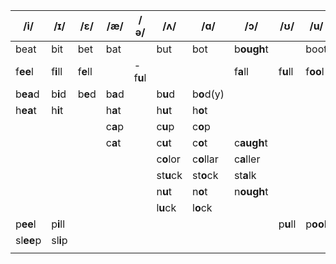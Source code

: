 | **/i/**   | **/ɪ/**  | **/ɛ/**  | **/æ/** | **/ə/**  | **/ʌ/**   | **/ɑ/**    | **/ɔ/**    | **/ʊ/**  | **/u/**  |
| --------- | -------- | -------- | ------- | -------- | --------- | ---------- | ---------- | -------- | -------- |
| beat      | bit      | bet      | bat     |          | but       | bot        | b**ough**t |          | boot     |
| f**ee**l  | f**i**ll | f**e**ll |         | -f**u**l |           |            | f**a**ll   | f**u**ll | f**oo**l |
| b**ea**d  | b**i**d  | b**e**d  | b**a**d |          | b**u**d   | b**o**d(y) |            |          |          |
| h**ea**t  | h**i**t  |          | h**a**t |          | h**u**t   | h**o**t    |            |          |          |
|           |          |          | c**a**p |          | c**u**p   | c**o**p    |            |          |          |
|           |          |          | c**a**t |          | c**u**t   | c**o**t    | c**augh**t |          |          |
|           |          |          |         |          | c**o**lor | c**o**llar | c**a**ller |          |          |
|           |          |          |         |          | st**u**ck     | st**o**ck      | st**a**lk  |          |          |
|           |          |          |         |          | n**u**t   | n**o**t    | n**ough**t |          |          |
|           |          |          |         |          | l**u**ck  | l**o**ck   |            |          |          |
| p**ee**l  | p**i**ll |          |         |          |           |            |            | p**u**ll | p**oo**l |
| sl**ee**p | sl**i**p |          |         |          |           |            |            |          |          |
|           |          |          |         |          |           |            |            |          |          |




